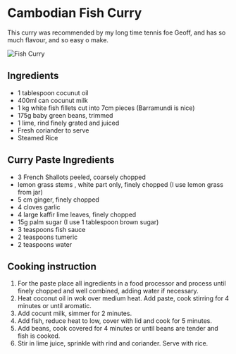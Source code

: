 # Cambodian Fish Curry

This curry was recommended by my long time tennis foe Geoff, and has so much flavour, and so easy o make. 

![Fish Curry](images/fish-curry.jpg)

## Ingredients
- 1 tablespoon cocunut oil
- 400ml can cocunut milk
- 1 kg white fish fillets cut into 7cm pieces (Barramundi is nice)
- 175g baby green beans, trimmed
- 1 lime, rind finely grated and juiced
- Fresh coriander to serve
- Steamed Rice

## Curry Paste Ingredients
- 3 French Shallots peeled, coarsely chopped
- lemon grass stems , white part only, finely chopped (I use lemon grass from jar)
- 5 cm ginger, finely chopped
- 4 cloves garlic
- 4 large kaffir lime leaves, finely chopped
- 15g palm sugar (I use 1 tablespoon brown sugar)
- 3 teaspoons fish sauce
- 2 teaspoons tumeric
- 2 teaspoons water

## Cooking instruction
1. For the paste place all ingredients in a food processor and process until finely chopped and well combined, adding water if necessary.
1. Heat coconut oil in wok over medium heat.  Add paste, cook stirring for 4 minutes or until aromatic.
1. Add cocunt milk, simmer for 2 minutes. 
1. Add fish, reduce heat to low, cover with lid and cook for 5 minutes.
1. Add beans, cook covered for 4 minutes or until beans are tender and fish is cooked.
1. Stir in lime juice, sprinkle with rind and coriander.  Serve with rice.


